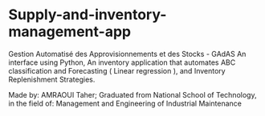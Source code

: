 # Supply-and-inventory-management-app
Gestion Automatisé des Approvisionnements et des Stocks - GAdAS
An interface using Python, An inventory application that automates ABC classification and Forecasting ( Linear regression ),
and Inventory Replenishment Strategies.

Made by: AMRAOUI Taher; 
Graduated from National School of Technology, 
in the field of: Management and Engineering of Industrial Maintenance
